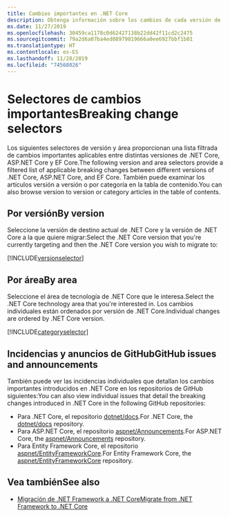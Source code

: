 ```yaml
---
title: Cambios importantes en .NET Core
description: Obtenga información sobre los cambios de cada versión de .NET Core.
ms.date: 11/27/2019
ms.openlocfilehash: 30459ca1178c0d62427138b22dd42f11cd2c2475
ms.sourcegitcommit: 79a2d6a07ba4ed08979819666a0ee6927bbf1b01
ms.translationtype: HT
ms.contentlocale: es-ES
ms.lasthandoff: 11/28/2019
ms.locfileid: "74568026"
---
```

# <a name="breaking-change-selectors"></a><span data-ttu-id="e7e1a-103">Selectores de cambios importantes</span><span class="sxs-lookup"><span data-stu-id="e7e1a-103">Breaking change selectors</span></span>

<span data-ttu-id="e7e1a-104">Los siguientes selectores de versión y área proporcionan una lista filtrada de cambios importantes aplicables entre distintas versiones de .NET Core, ASP.NET Core y EF Core.</span><span class="sxs-lookup"><span data-stu-id="e7e1a-104">The following version and area selectors provide a filtered list of applicable breaking changes between different versions of .NET Core, ASP.NET Core, and EF Core.</span></span> <span data-ttu-id="e7e1a-105">También puede examinar los artículos versión a versión o por categoría en la tabla de contenido.</span><span class="sxs-lookup"><span data-stu-id="e7e1a-105">You can also browse version to version or category articles in the table of contents.</span></span>

## <a name="by-version"></a><span data-ttu-id="e7e1a-106">Por versión</span><span class="sxs-lookup"><span data-stu-id="e7e1a-106">By version</span></span>

<span data-ttu-id="e7e1a-107">Seleccione la versión de destino actual de .NET Core y la versión de .NET Core a la que quiere migrar:</span><span class="sxs-lookup"><span data-stu-id="e7e1a-107">Select the .NET Core version that you're currently targeting and then the .NET Core version you wish to migrate to:</span></span>

[!INCLUDE[versionselector](~/includes/core-changes/versionselector.md)]

## <a name="by-area"></a><span data-ttu-id="e7e1a-108">Por área</span><span class="sxs-lookup"><span data-stu-id="e7e1a-108">By area</span></span>

<span data-ttu-id="e7e1a-109">Seleccione el área de tecnología de .NET Core que le interesa.</span><span class="sxs-lookup"><span data-stu-id="e7e1a-109">Select the .NET Core technology area that you're interested in.</span></span> <span data-ttu-id="e7e1a-110">Los cambios individuales están ordenados por versión de .NET Core.</span><span class="sxs-lookup"><span data-stu-id="e7e1a-110">Individual changes are ordered by .NET Core version.</span></span>

[!INCLUDE[categoryselector](~/includes/core-changes/categoryselector.md)]

## <a name="github-issues-and-announcements"></a><span data-ttu-id="e7e1a-111">Incidencias y anuncios de GitHub</span><span class="sxs-lookup"><span data-stu-id="e7e1a-111">GitHub issues and announcements</span></span>

<span data-ttu-id="e7e1a-112">También puede ver las incidencias individuales que detallan los cambios importantes introducidos en .NET Core en los repositorios de GitHub siguientes:</span><span class="sxs-lookup"><span data-stu-id="e7e1a-112">You can also view individual issues that detail the breaking changes introduced in .NET Core in the following GitHub repositories:</span></span>

- <span data-ttu-id="e7e1a-113">Para .NET Core, el repositorio [dotnet/docs](https://github.com/dotnet/docs/issues?q=is%3Aissue+label%3Abreaking-change).</span><span class="sxs-lookup"><span data-stu-id="e7e1a-113">For .NET Core, the [dotnet/docs](https://github.com/dotnet/docs/issues?q=is%3Aissue+label%3Abreaking-change) repository.</span></span>
- <span data-ttu-id="e7e1a-114">Para ASP.NET Core, el repositorio [aspnet/Announcements](https://github.com/aspnet/Announcements/issues?q=is%3Aissue+is%3Aopen+label%3A%22Breaking+change%22+label%3A3.0.0).</span><span class="sxs-lookup"><span data-stu-id="e7e1a-114">For ASP.NET Core, the [aspnet/Announcements](https://github.com/aspnet/Announcements/issues?q=is%3Aissue+is%3Aopen+label%3A%22Breaking+change%22+label%3A3.0.0) repository.</span></span>
- <span data-ttu-id="e7e1a-115">Para Entity Framework Core, el repositorio [aspnet/EntityFrameworkCore](https://github.com/aspnet/EntityFrameworkCore/issues?q=is%3Aopen+is%3Aissue+label%3Abreaking-change).</span><span class="sxs-lookup"><span data-stu-id="e7e1a-115">For Entity Framework Core, the [aspnet/EntityFrameworkCore](https://github.com/aspnet/EntityFrameworkCore/issues?q=is%3Aopen+is%3Aissue+label%3Abreaking-change) repository.</span></span>

## <a name="see-also"></a><span data-ttu-id="e7e1a-116">Vea también</span><span class="sxs-lookup"><span data-stu-id="e7e1a-116">See also</span></span>

- [<span data-ttu-id="e7e1a-117">Migración de .NET Framework a .NET Core</span><span class="sxs-lookup"><span data-stu-id="e7e1a-117">Migrate from .NET Framework to .NET Core</span></span>](../porting/index.md)

